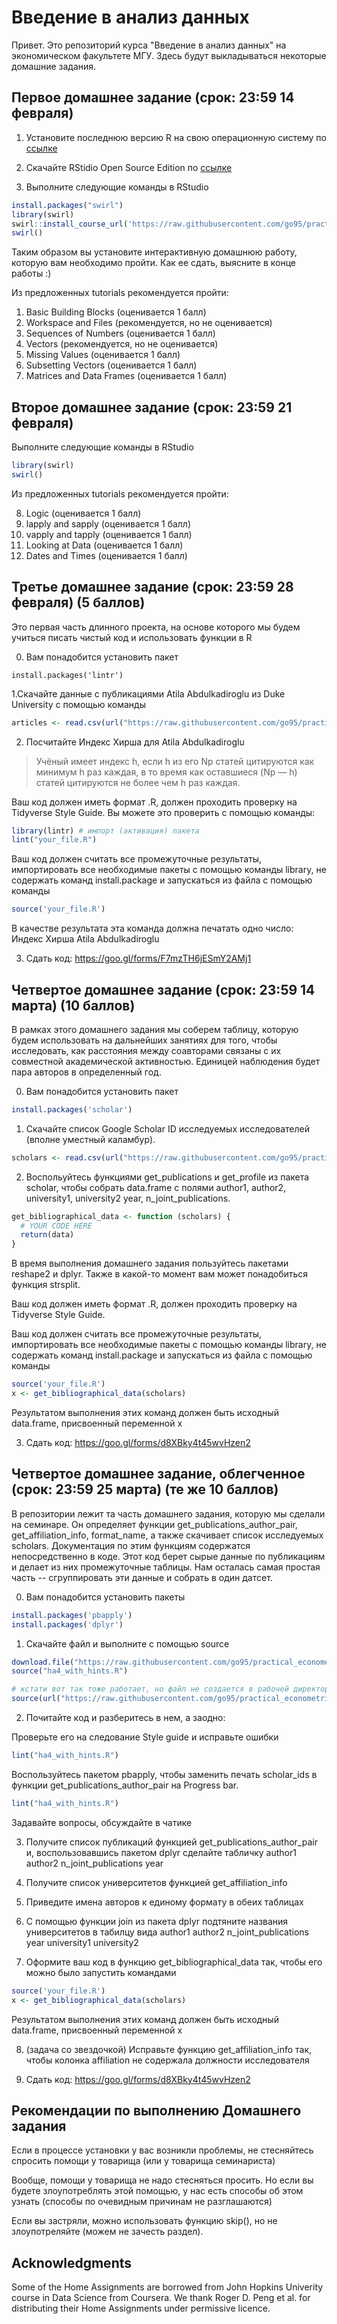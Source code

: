 # Введение в анализ данных

Привет. Это репозиторий курса "Введение в анализ данных" на экономическом факультете МГУ. Здесь будут выкладываться некоторые домашние задания.

## Первое домашнее задание (срок: 23:59 14 февраля)

1. Установите последнюю версию R на свою операционную систему по [ссылке](https://cran.rstudio.com)

2. Скачайте RStidio Open Source Edition по [ссылке](https://www.rstudio.com/products/RStudio)

3. Выполните следующие команды в RStudio

```R
install.packages("swirl")
library(swirl)
swirl::install_course_url('https://raw.githubusercontent.com/go95/practical_econometrics/master/student_files/R_Programming.zip')
swirl()
```

Таким образом вы установите интерактивную домашнюю работу, которую вам необходимо пройти. Как ее сдать, выясните в конце работы :)


Из предложенных tutorials рекомендуется пройти:
1. Basic Building Blocks (оценивается 1 балл)
2. Workspace and Files (рекомендуется, но не оценивается)
3. Sequences of Numbers (оценивается 1 балл)
4. Vectors (рекомендуется, но не оценивается)
5. Missing Values (оценивается 1 балл)
6. Subsetting Vectors (оценивается 1 балл)
7. Matrices and Data Frames (оценивается 1 балл)


## Второе домашнее задание (срок: 23:59 21 февраля)

Выполните следующие команды в RStudio

```R
library(swirl)
swirl()
```
Из предложенных tutorials рекомендуется пройти:

8. Logic  (оценивается 1 балл)
10. lapply and sapply  (оценивается 1 балл)
11. vapply and tapply  (оценивается 1 балл)
12. Looking at Data  (оценивается 1 балл)
14. Dates and Times  (оценивается 1 балл)


## Третье домашнее задание (срок: 23:59 28 февраля) (5 баллов)

Это первая часть длинного проекта, на основе которого мы будем учиться писать чистый код и использовать функции в R

0. Вам понадобится установить пакет

```
install.packages('lintr')
```

1.Скачайте данные с публикациями Atila Abdulkadiroglu из Duke University c помощью команды

```R
articles <- read.csv(url("https://raw.githubusercontent.com/go95/practical_econometrics/master/Abdulkadiroglou.csv"))
```

2. Посчитайте Индекс Хирша для Atila Abdulkadiroglu

> Учёный имеет индекс h, если h из его Np статей цитируются как минимум h раз каждая, в то время как оставшиеся (Np — h) статей цитируются не более чем h раз каждая.

Ваш код должен иметь формат .R, должен проходить проверку на Tidyverse Style Guide. Вы можете это проверить с помощью команды:

```R
library(lintr) # импорт (активация) пакета
lint("your_file.R")
```

Ваш код должен считать все промежуточные результаты, импортировать все необходимые пакеты с помощью команды library, не содержать команд install.package и запускаться из файла с помощью команды

```R
source('your_file.R')
```

В качестве результата эта команда должна печатать одно число: Индекс Хирша Atila Abdulkadiroglu

3. Сдать код: https://goo.gl/forms/F7mzTH6jESmY2AMj1 

## Четвертое домашнее задание (срок: 23:59 14 марта) (10 баллов)

В рамках этого домашнего задания мы соберем таблицу, которую будем использовать на дальнейших занятиях для того, чтобы исследовать, как расстояния между соавторами связаны с их совместной академической активностью. Единицей наблюдения будет пара авторов в определенный год.

0. Вам понадобится установить пакет

```R
install.packages('scholar')
```

1. Скачайте список Google Scholar ID исследуемых исследователей (вполне уместный каламбур).

```R
scholars <- read.csv(url("https://raw.githubusercontent.com/go95/practical_econometrics/master/google_scholar_ids.csv"), as.is = TRUE)
```

2. Воспольуйтесь функциями get_publications и get_profile из пакета scholar, чтобы собрать data.frame с полями author1, author2, university1, university2 year, n_joint_publications.

```R
get_bibliographical_data <- function (scholars) {
  # YOUR CODE HERE
  return(data)
}
```

В время выполнения домашнего задания пользуйтесь пакетами reshape2 и dplyr. Также в какой-то момент вам может понадобиться функция strsplit.

Ваш код должен иметь формат .R, должен проходить проверку на Tidyverse Style Guide.

Ваш код должен считать все промежуточные результаты, импортировать все необходимые пакеты с помощью команды library, не содержать команд install.package и запускаться из файла с помощью команды

```R
source('your_file.R')
x <- get_bibliographical_data(scholars)
```

Результатом выполнения этих команд должен быть исходный data.frame, присвоенный переменной x

3. Сдать код: https://goo.gl/forms/d8XBky4t45wvHzen2

## Четвертое домашнее задание, облегченное (срок: 23:59 25 марта) (те же 10 баллов)

В репозитории лежит та часть домашнего задания, которую мы сделали на семинаре. Он определяет функции get_publications_author_pair, get_affiliation_info, format_name, а также скачивает список исследуемых scholars. Документация по этим функциям содержатся непосредственно в коде. Этот код берет сырые данные по публикациям и делает из них промежуточные таблицы. Нам осталась самая простая часть -- сгруппировать эти данные и собрать в один датсет.

0. Вам понадобится установить пакеты

```R
install.packages('pbapply')
install.packages('dplyr')
```

1. Cкачайте файл и выполните с помощью source

```R
download.file("https://raw.githubusercontent.com/go95/practical_econometrics/master/ha4_with_hints.R", destfile = "ha4_with_hints.R")
source("ha4_with_hints.R")

# кстати вот так тоже работает, но файл не создается в рабочей директории
source(url("https://raw.githubusercontent.com/go95/practical_econometrics/master/ha4_with_hints.R"))
```

2. Почитайте код и разберитесь в нем, а заодно:

Проверьте его на следование Style guide и исправьте ошибки
```R
lint("ha4_with_hints.R")
```

Воспользуйтесь пакетом pbapply, чтобы заменить печать scholar_ids в функции get_publications_author_pair на Progress bar.
```R
lint("ha4_with_hints.R")
```

Задавайте вопросы, обсуждайте в чатике

3. Получите список публикаций функцией get_publications_author_pair и, воспользовавшись пакетом dplyr сделайте табличку author1 author2 n_joint_publications year

4. Получите список университетов функцией get_affiliation_info

5. Приведите имена авторов к единому формату в обеих таблицах

6. С помощью функции join из пакета dplyr подтяните названия университетов в табилцу вида author1 author2 n_joint_publications year university1 university2

7. Оформите ваш код в функцию get_bibliographical_data так, чтобы его можно было запустить командами

```R
source('your_file.R')
x <- get_bibliographical_data(scholars)
```

Результатом выполнения этих команд должен быть исходный data.frame, присвоенный переменной x

8. (задача со звездочкой) Исправьте функцию get_affiliation_info так, чтобы колонка affiliation не содержала должности исследователя

3. Сдать код: https://goo.gl/forms/d8XBky4t45wvHzen2

## Рекомендации по выполнению Домашнего задания

Если в процессе установки у вас возникли проблемы, не стесняйтесь спросить помощи у товарища (или у товарища семинариста)

Вообще, помощи у товарища не надо стесняться просить. Но если вы будете злоупотреблять этой помощью, у нас есть способы об этом узнать (способы по очевидным причинам не разглашаются)

Если вы застряли, можно использовать функцию skip(), но не злоупотреляйте (можем не зачесть раздел).

## Acknowledgments

Some of the Home Assignments are borrowed from John Hopkins Univerity course in Data Science from Coursera. We thank Roger D. Peng et al. for distributing their Home Assignments under permissive licence.
